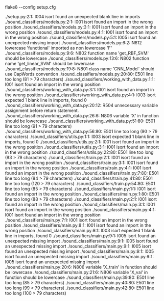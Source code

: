 flake8 --config setup.cfg


./setup.py:2:1: I004 isort found an unexpected blank line in imports
./sound_classifiers/models.py:2:1: I001 isort found an import in the wrong position
./sound_classifiers/models.py:3:1: I001 isort found an import in the wrong position
./sound_classifiers/models.py:4:1: I001 isort found an import in the wrong position
./sound_classifiers/models.py:5:1: I005 isort found an unexpected missing import
./sound_classifiers/models.py:6:2: N812 lowercase 'functional' imported as non lowercase 'F'
./sound_classifiers/models.py:9:6: N802 function name 'get_RBF_SVM' should be lowercase
./sound_classifiers/models.py:13:6: N802 function name 'get_linear_SVM' should be lowercase
./sound_classifiers/models.py:19:8: N801 class name 'CNN_Model' should use CapWords convention
./sound_classifiers/models.py:20:80: E501 line too long (81 > 79 characters)
./sound_classifiers/working_with_data.py:1:1: I001 isort found an import in the wrong position
./sound_classifiers/working_with_data.py:3:1: I001 isort found an import in the wrong position
./sound_classifiers/working_with_data.py:4:1: I003 isort expected 1 blank line in imports, found 0
./sound_classifiers/working_with_data.py:20:12: R504 unnecessary variable assignment before return statement.
./sound_classifiers/working_with_data.py:26:6: N806 variable 'X' in function should be lowercase
./sound_classifiers/working_with_data.py:51:80: E501 line too long (91 > 79 characters)
./sound_classifiers/working_with_data.py:56:80: E501 line too long (90 > 79 characters)
./sound_classifiers/utils.py:1:1: I003 isort expected 1 blank line in imports, found 0
./sound_classifiers/utils.py:2:1: I001 isort found an import in the wrong position
./sound_classifiers/utils.py:3:1: I001 isort found an import in the wrong position
./sound_classifiers/utils.py:22:80: E501 line too long (83 > 79 characters)
./sound_classifiers/train.py:2:1: I001 isort found an import in the wrong position
./sound_classifiers/train.py:3:1: I001 isort found an import in the wrong position
./sound_classifiers/train.py:4:1: I001 isort found an import in the wrong position
./sound_classifiers/train.py:7:80: E501 line too long (84 > 79 characters)
./sound_classifiers/train.py:41:80: E501 line too long (120 > 79 characters)
./sound_classifiers/train.py:54:80: E501 line too long (85 > 79 characters)
./sound_classifiers/main.py:1:1: I001 isort found an import in the wrong position
./sound_classifiers/main.py:1:80: E501 line too long (88 > 79 characters)
./sound_classifiers/main.py:2:1: I001 isort found an import in the wrong position
./sound_classifiers/main.py:3:1: I001 isort found an import in the wrong position
./sound_classifiers/main.py:4:1: I001 isort found an import in the wrong position
./sound_classifiers/main.py:7:1: I001 isort found an import in the wrong position
./sound_classifiers/main.py:8:1: I001 isort found an import in the wrong position
./sound_classifiers/main.py:9:1: I003 isort expected 1 blank line in imports, found 0
./sound_classifiers/main.py:9:1: I005 isort found an unexpected missing import
./sound_classifiers/main.py:9:1: I005 isort found an unexpected missing import
./sound_classifiers/main.py:9:1: I005 isort found an unexpected missing import
./sound_classifiers/main.py:9:1: I005 isort found an unexpected missing import
./sound_classifiers/main.py:9:1: I005 isort found an unexpected missing import
./sound_classifiers/main.py:20:6: N806 variable 'X_train' in function should be lowercase
./sound_classifiers/main.py:21:6: N806 variable 'X_val' in function should be lowercase
./sound_classifiers/main.py:39:80: E501 line too long (85 > 79 characters)
./sound_classifiers/main.py:40:80: E501 line too long (99 > 79 characters)
./sound_classifiers/main.py:42:80: E501 line too long (100 > 79 characters)
